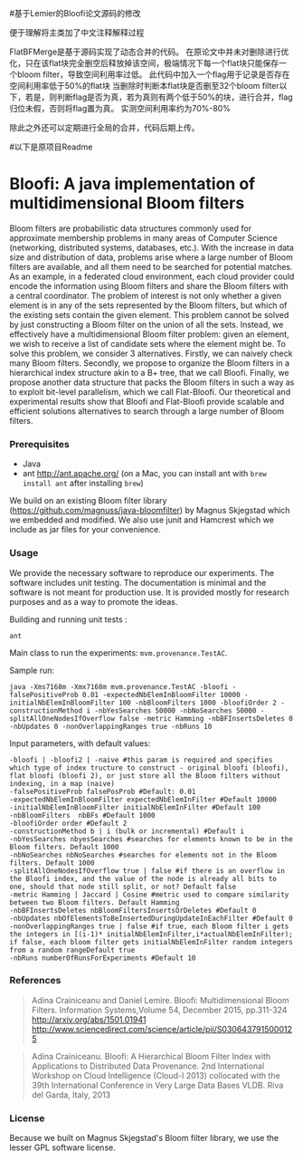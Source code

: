 #基于Lemier的Bloofi论文源码的修改

便于理解将主类加了中文注释解释过程

FlatBFMerge是基于源码实现了动态合并的代码。
在原论文中并未对删除进行优化，只在该flat块完全删空后释放掉该空间，极端情况下每一个flat块只能保存一个bloom filter，导致空间利用率过低。
此代码中加入一个flag用于记录是否存在空间利用率低于50%的flat块
当删除时判断本flat块是否删至32个bloom filter以下，若是，则判断flag是否为真，若为真则有两个低于50%的块，进行合并，flag归位未假，否则将flag置为真。
实测空间利用率约为70%-80%

除此之外还可以定期进行全局的合并，代码后期上传。

#以下是原项目Readme

# Bloofi: A java implementation of multidimensional Bloom filters

Bloom filters are probabilistic data structures commonly used for approximate membership problems in many areas of Computer Science (networking, distributed systems, databases, etc.). With the increase in data size and distribution of data, problems arise where a large number of Bloom filters are available, and all them need to be searched for potential matches. As an example, in a federated cloud environment, each cloud provider could encode the information using Bloom filters and share the Bloom filters with a central coordinator. The problem of interest is not only whether a given element is in any of the sets represented by the Bloom filters, but which of the existing sets contain the given element. This problem cannot be solved by just constructing a Bloom filter on the union of all the sets. Instead, we effectively have a multidimensional Bloom filter problem: given an element, we wish to receive a list of candidate sets where the element might be.
To solve this problem, we consider 3 alternatives. Firstly, we can naively check many Bloom filters. Secondly, we propose to organize the Bloom filters in a hierarchical index structure akin to a B+ tree, that we call Bloofi. Finally, we propose another data structure that packs the Bloom filters in such a way as to exploit bit-level parallelism, which we call Flat-Bloofi.
Our theoretical and experimental results show that Bloofi and Flat-Bloofi provide scalable and efficient solutions alternatives to search through a large number of Bloom filters.

### Prerequisites

- Java
- ant http://ant.apache.org/ (on a Mac, you can install ant with ``brew install ant`` after installing ``brew``)


We build on an existing Bloom filter library (https://github.com/magnuss/java-bloomfilter) by Magnus Skjegstad which we embedded and modified. We also use junit and Hamcrest which we include as jar files for your convenience.

### Usage

We provide the necessary software to reproduce our experiments. The software includes unit testing. The documentation is minimal and the software is not meant for production use. It is provided mostly for research purposes and as a way to promote the ideas.

Building and running unit tests :

```
ant
```


Main class to run the experiments: ``mvm.provenance.TestAC``.

Sample run:
```
java -Xms7168m -Xmx7168m mvm.provenance.TestAC -bloofi -falsePositiveProb 0.01 -expectedNbElemInBloomFilter 10000 -initialNbElemInBloomFilter 100 -nbBloomFilters 1000 -bloofiOrder 2 -constructionMethod i -nbYesSearches 50000 -nbNoSearches 50000 -splitAllOneNodesIfOverflow false -metric Hamming -nbBFInsertsDeletes 0 -nbUpdates 0 -nonOverlappingRanges true -nbRuns 10
```

Input parameters, with default values:
```
-bloofi | -bloofi2 | -naive #this param is required and specifies which type of index tructure to construct - original bloofi (bloofi), flat bloofi (bloofi 2), or just store all the Bloom filters without indexing, in a map (naive)
-falsePositiveProb falsePosProb #Default: 0.01
-expectedNbElemInBloomFilter expectedNbElemInFilter #Default 10000
-initialNbElemInBloomFilter initialNbElemInFilter #Default 100
-nbBloomFilters  nbBFs #Default 1000
-bloofiOrder order #Default 2
-constructionMethod b | i (bulk or incremental) #Default i
-nbYesSearches nbyesSearches #searches for elements known to be in the Bloom filters. Default 1000
-nbNoSearches nbNoSearches #searches for elements not in the Bloom filters. Default 1000
-splitAllOneNodesIfOverflow true | false #if there is an overflow in the Bloofi index, and the value of the node is already all bits to one, should that node still split, or not? Default false
-metric Hamming | Jaccard | Cosine #metric used to compare similarity between two Bloom filters. Default Hamming
-nbBFInsertsDeletes nbBloomFiltersInsertsOrDeletes #Default 0
-nbUpdates nbOfElementsToBeInsertedDuringUpdateInEachFilter #Default 0
-nonOverlappingRanges true | false #if true, each Bloom filter i gets the integers in [(i-1)* initialNbElemInFilter,i*actualNbElemInFilter); if false, each bloom filter gets initialNbElemInFilter random integers from a random rangeDefault true
-nbRuns numberOfRunsForExperiments #Default 10
```

### References

> Adina Crainiceanu and Daniel Lemire. Bloofi: Multidimensional Bloom Filters.  Information Systems,Volume 54, December 2015, pp.311-324 http://arxiv.org/abs/1501.01941 http://www.sciencedirect.com/science/article/pii/S0306437915000125

> Adina Crainiceanu. Bloofi: A Hierarchical Bloom Filter Index with Applications to Distributed Data Provenance. 2nd International Workshop on Cloud Intelligence (Cloud-I 2013) collocated with the 39th International Conference in Very Large Data Bases VLDB. Riva del Garda, Italy, 2013


### License

Because we built on Magnus Skjegstad's Bloom filter library, we use the lesser GPL software license.
